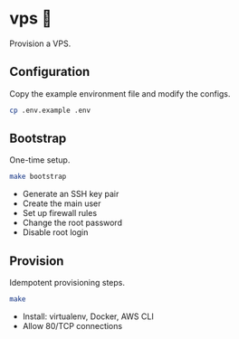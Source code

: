 # vps 💾

Provision a VPS.

## Configuration

Copy the example environment file and modify the configs.

```sh
cp .env.example .env
```

## Bootstrap

One-time setup.

```sh
make bootstrap
```

- Generate an SSH key pair
- Create the main user
- Set up firewall rules
- Change the root password
- Disable root login

## Provision

Idempotent provisioning steps.

```sh
make
```

- Install: virtualenv, Docker, AWS CLI
- Allow 80/TCP connections
